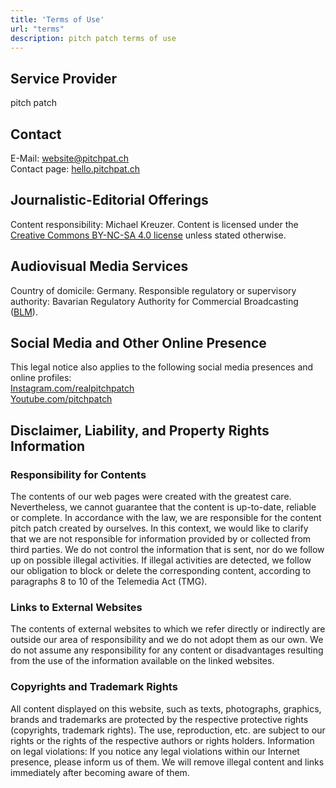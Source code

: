 ```yaml
---
title: 'Terms of Use'
url: "terms"
description: pitch patch terms of use
---
```


## Service Provider
pitch patch  

## Contact
E-Mail: <a href="mailto:website@pitchpat.ch">website@pitchpat.ch</a>  
Contact page: [hello.pitchpat.ch](https://hello.pitchpat.ch "hello.pitchpat.ch")

## Journalistic-Editorial Offerings
Content responsibility: Michael Kreuzer. Content is licensed under the [Creative Commons BY-NC-SA 4.0 license](https://creativecommons.org/licenses/by-nc-sa/4.0/ "Creative Commons BY-NC-SA 4.0") unless stated otherwise.

## Audiovisual Media Services
Country of domicile: Germany. Responsible regulatory or supervisory authority: Bavarian Regulatory Authority for Commercial Broadcasting ([BLM](https://www.blm.de"BLM")).

## Social Media and Other Online Presence
This legal notice also applies to the following social media presences and online profiles:  
[Instagram.com/realpitchpatch](https://instagram.com/realpitchpatch "Instagram")  
[Youtube.com/pitchpatch](https://youtube.com/pitchpatch "YouTube")

## Disclaimer, Liability, and Property Rights Information
### Responsibility for Contents
The contents of our web pages were created with the greatest care. Nevertheless, we cannot guarantee that the content is up-to-date, reliable or complete. In accordance with the law, we are responsible for the content pitch patch created by ourselves. In this context, we would like to clarify that we are not responsible for information provided by or collected from third parties. We do not control the information that is sent, nor do we follow up on possible illegal activities. If illegal activities are detected, we follow our obligation to block or delete the corresponding content, according to paragraphs 8 to 10 of the Telemedia Act (TMG).

### Links to External Websites
The contents of external websites to which we refer directly or indirectly are outside our area of responsibility and we do not adopt them as our own. We do not assume any responsibility for any content or disadvantages resulting from the use of the information available on the linked websites.

### Copyrights and Trademark Rights
All content displayed on this website, such as texts, photographs, graphics, brands and trademarks are protected by the respective protective rights (copyrights, trademark rights). The use, reproduction, etc. are subject to our rights or the rights of the respective authors or rights holders.
Information on legal violations: If you notice any legal violations within our Internet presence, please inform us of them. We will remove illegal content and links immediately after becoming aware of them.